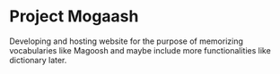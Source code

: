# Project Mogaash

Developing and hosting website for the purpose of memorizing vocabularies like Magoosh and maybe include more functionalities like dictionary later.
